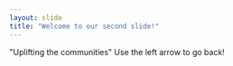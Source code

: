 ```yaml
---
layout: slide
title: "Welcome to our second slide!"
---
```

"Uplifting the communities"
Use the left arrow to go back!
